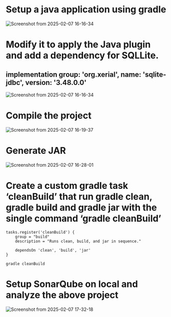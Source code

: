 #  Setup a java application using gradle

![Screenshot from 2025-02-07 16-16-34](https://github.com/user-attachments/assets/a6aad076-d250-43cb-9457-a8d09119f425)

# Modify it to apply the Java plugin and add a dependency for SQLLite.
## implementation group: 'org.xerial', name: 'sqlite-jdbc', version: '3.48.0.0'

![Screenshot from 2025-02-07 16-16-34](https://github.com/user-attachments/assets/ea7d0c21-6954-437b-b11c-3e8189505191)

# Compile the project

![Screenshot from 2025-02-07 16-19-37](https://github.com/user-attachments/assets/f2f28293-3882-4273-ae51-3e5950aa472f)

# Generate JAR

![Screenshot from 2025-02-07 16-28-01](https://github.com/user-attachments/assets/96611d09-6af1-4001-8d0c-4a6926896570)

# Create a custom gradle task ‘cleanBuild’ that run gradle clean, gradle build and gradle jar with the single command ‘gradle cleanBuild’

```
tasks.register('cleanBuild') {
    group = "build"
    description = "Runs clean, build, and jar in sequence."

    dependsOn 'clean', 'build', 'jar'
}
 ```
` gradle cleanBuild
 `
# Setup SonarQube on local and analyze the above project
![Screenshot from 2025-02-07 17-32-18](https://github.com/user-attachments/assets/539d17c0-f9e7-4e6b-b0fc-cb4a1de1fb37)

